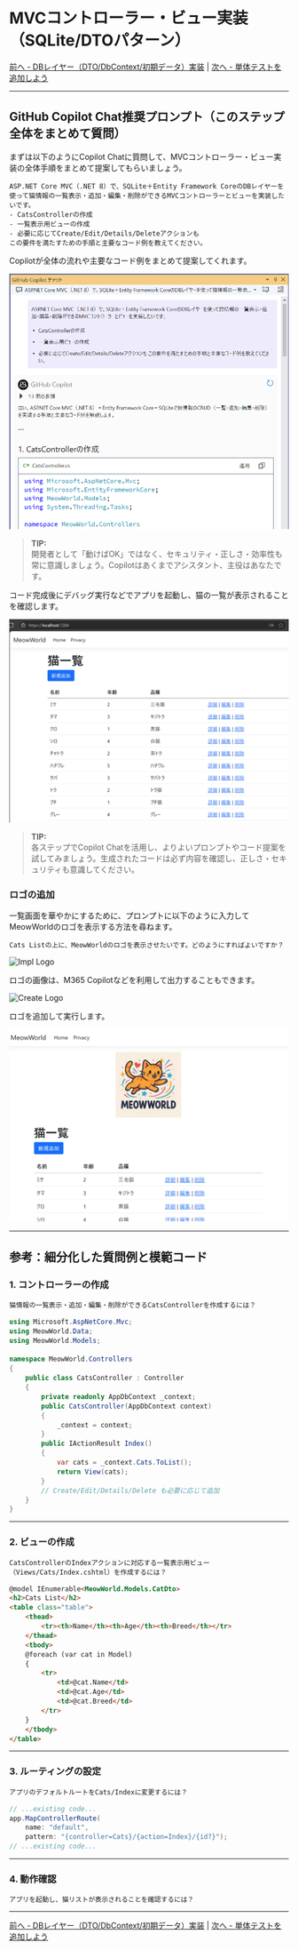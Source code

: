 <!-- filepath: docs_dotnet/5_BuildDotNetMVC/README_JA.md -->
# MVCコントローラー・ビュー実装（SQLite/DTOパターン）

[前へ - DBレイヤー（DTO/DbContext/初期データ）実装](../4_ImplementDBLayer/README_JA.md) | [次へ - 単体テストを追加しよう](../6_UnitTesting/README_JA.md)

---

## GitHub Copilot Chat推奨プロンプト（このステップ全体をまとめて質問）

まずは以下のようにCopilot Chatに質問して、MVCコントローラー・ビュー実装の全体手順をまとめて提案してもらいましょう。

```
ASP.NET Core MVC（.NET 8）で、SQLite＋Entity Framework CoreのDBレイヤーを使って猫情報の一覧表示・追加・編集・削除ができるMVCコントローラーとビューを実装したいです。
- CatsControllerの作成
- 一覧表示用ビューの作成
- 必要に応じてCreate/Edit/Details/Deleteアクションも
この要件を満たすための手順と主要なコード例を教えてください。
```

Copilotが全体の流れや主要なコード例をまとめて提案してくれます。

![Copilot Ask Steps](./images/0_CopilotAskSteps.png)

> **TIP:**  
> 開発者として「動けばOK」ではなく、セキュリティ・正しさ・効率性も常に意識しましょう。Copilotはあくまでアシスタント、主役はあなたです。

コード完成後にデバッグ実行などでアプリを起動し、猫の一覧が表示されることを確認します。

![Run App](./images/1_RunApp.png)

> **TIP:**  
> 各ステップでCopilot Chatを活用し、よりよいプロンプトやコード提案を試してみましょう。生成されたコードは必ず内容を確認し、正しさ・セキュリティも意識してください。

### ロゴの追加

一覧画面を華やかにするために、プロンプトに以下のように入力してMeowWorldのロゴを表示する方法を尋ねます。

```
Cats Listの上に、MeowWorldのロゴを表示させたいです。どのようにすればよいですか？
```

![Impl Logo](./images/3_ImplLogo.jpg)

ロゴの画像は、M365 Copilotなどを利用して出力することもできます。

![Create Logo](./images/4_CreateLogo.jpg)

ロゴを追加して実行します。

![Run App with Logo](./images/5_RunAppWithLogo.png)

---

## 参考：細分化した質問例と模範コード

### 1. コントローラーの作成

```
猫情報の一覧表示・追加・編集・削除ができるCatsControllerを作成するには？
```

```csharp
using Microsoft.AspNetCore.Mvc;
using MeowWorld.Data;
using MeowWorld.Models;

namespace MeowWorld.Controllers
{
    public class CatsController : Controller
    {
        private readonly AppDbContext _context;
        public CatsController(AppDbContext context)
        {
            _context = context;
        }
        public IActionResult Index()
        {
            var cats = _context.Cats.ToList();
            return View(cats);
        }
        // Create/Edit/Details/Delete も必要に応じて追加
    }
}
```

---

### 2. ビューの作成

```
CatsControllerのIndexアクションに対応する一覧表示用ビュー（Views/Cats/Index.cshtml）を作成するには？
```

```html
@model IEnumerable<MeowWorld.Models.CatDto>
<h2>Cats List</h2>
<table class="table">
    <thead>
        <tr><th>Name</th><th>Age</th><th>Breed</th></tr>
    </thead>
    <tbody>
    @foreach (var cat in Model)
    {
        <tr>
            <td>@cat.Name</td>
            <td>@cat.Age</td>
            <td>@cat.Breed</td>
        </tr>
    }
    </tbody>
</table>
```

---

### 3. ルーティングの設定

```
アプリのデフォルトルートをCats/Indexに変更するには？
```

```csharp
// ...existing code...
app.MapControllerRoute(
    name: "default",
    pattern: "{controller=Cats}/{action=Index}/{id?}");
// ...existing code...
```

---

### 4. 動作確認

```
アプリを起動し、猫リストが表示されることを確認するには？
```

---

[前へ - DBレイヤー（DTO/DbContext/初期データ）実装](../4_ImplementDBLayer/README_JA.md) | [次へ - 単体テストを追加しよう](../6_UnitTesting/README_JA.md)
